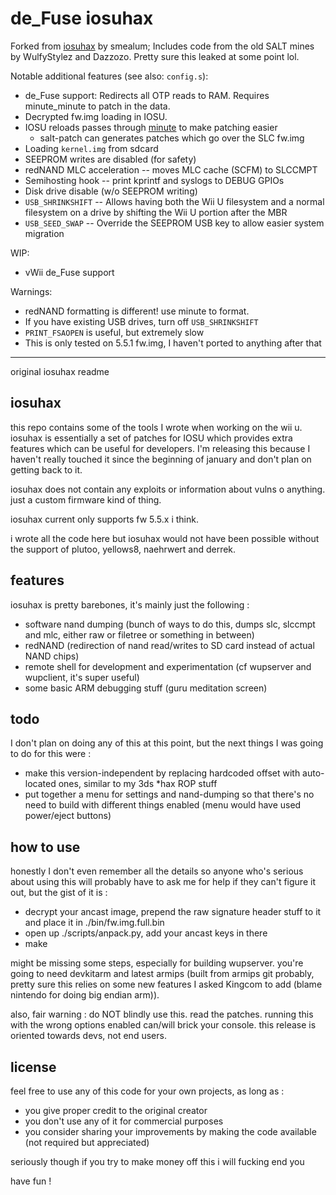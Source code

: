 # de_Fuse iosuhax

Forked from [iosuhax](https://github.com/smealum/iosuhax) by smealum; Includes code from the old SALT mines by WulfyStylez and Dazzozo. Pretty sure this leaked at some point lol.

Notable additional features (see also: `config.s`):
  - de_Fuse support: Redirects all OTP reads to RAM. Requires minute_minute to patch in the data.
  - Decrypted fw.img loading in IOSU.
  - IOSU reloads passes through [minute](https://github.com/shinyquagsire23/minute_minute) to make patching easier
    - salt-patch can generates patches which go over the SLC fw.img
  - Loading `kernel.img` from sdcard
  - SEEPROM writes are disabled (for safety)
  - redNAND MLC acceleration -- moves MLC cache (SCFM) to SLCCMPT
  - Semihosting hook -- print kprintf and syslogs to DEBUG GPIOs
  - Disk drive disable (w/o SEEPROM writing)
  - `USB_SHRINKSHIFT` -- Allows having both the Wii U filesystem and a normal filesystem on a drive by shifting the Wii U portion after the MBR
  - `USB_SEED_SWAP` -- Override the SEEPROM USB key to allow easier system migration

WIP:
  - vWii de_Fuse support

Warnings:
  - redNAND formatting is different! use minute to format.
  - If you have existing USB drives, turn off `USB_SHRINKSHIFT` 
  - `PRINT_FSAOPEN` is useful, but extremely slow
  - This is only tested on 5.5.1 fw.img, I haven't ported to anything after that

---

original iosuhax readme

## iosuhax

this repo contains some of the tools I wrote when working on the wii u. iosuhax is essentially a set of patches for IOSU which provides extra features which can be useful for developers. I'm releasing this because I haven't really touched it since the beginning of january and don't plan on getting back to it.

iosuhax does not contain any exploits or information about vulns o anything. just a custom firmware kind of thing.

iosuhax current only supports fw 5.5.x i think.

i wrote all the code here but iosuhax would not have been possible without the support of plutoo, yellows8, naehrwert and derrek.

## features

iosuhax is pretty barebones, it's mainly just the following :
  - software nand dumping (bunch of ways to do this, dumps slc, slccmpt and mlc, either raw or filetree or something in between)
  - redNAND (redirection of nand read/writes to SD card instead of actual NAND chips)
  - remote shell for development and experimentation (cf wupserver and wupclient, it's super useful)
  - some basic ARM debugging stuff (guru meditation screen)

## todo

I don't plan on doing any of this at this point, but the next things I was going to do for this were :
  - make this version-independent by replacing hardcoded offset with auto-located ones, similar to my 3ds *hax ROP stuff
  - put together a menu for settings and nand-dumping so that there's no need to build with different things enabled (menu would have used power/eject buttons)

## how to use

honestly I don't even remember all the details so anyone who's serious about using this will probably have to ask me for help if they can't figure it out, but the gist of it is :
  - decrypt your ancast image, prepend the raw signature header stuff to it and place it in ./bin/fw.img.full.bin
  - open up ./scripts/anpack.py, add your ancast keys in there
  - make

might be missing some steps, especially for building wupserver. you're going to need devkitarm and latest armips (built from armips git probably, pretty sure this relies on some new features I asked Kingcom to add (blame nintendo for doing big endian arm)).

also, fair warning : do NOT blindly use this. read the patches. running this with the wrong options enabled can/will brick your console. this release is oriented towards devs, not end users.

## license

feel free to use any of this code for your own projects, as long as :
  - you give proper credit to the original creator
  - you don't use any of it for commercial purposes
  - you consider sharing your improvements by making the code available (not required but appreciated)

seriously though if you try to make money off this i will fucking end you

have fun !
